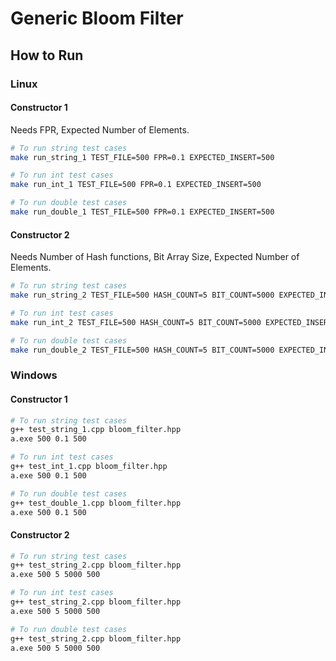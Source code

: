# Generic Bloom Filter

## How to Run
### Linux
#### Constructor 1
Needs FPR, Expected Number of Elements.
```bash
# To run string test cases
make run_string_1 TEST_FILE=500 FPR=0.1 EXPECTED_INSERT=500

# To run int test cases
make run_int_1 TEST_FILE=500 FPR=0.1 EXPECTED_INSERT=500

# To run double test cases
make run_double_1 TEST_FILE=500 FPR=0.1 EXPECTED_INSERT=500
```

#### Constructor 2
Needs Number of Hash functions, Bit Array Size, Expected Number of Elements.
```bash
# To run string test cases
make run_string_2 TEST_FILE=500 HASH_COUNT=5 BIT_COUNT=5000 EXPECTED_INSERT=500

# To run int test cases
make run_int_2 TEST_FILE=500 HASH_COUNT=5 BIT_COUNT=5000 EXPECTED_INSERT=500

# To run double test cases
make run_double_2 TEST_FILE=500 HASH_COUNT=5 BIT_COUNT=5000 EXPECTED_INSERT=500
```

### Windows
#### Constructor 1
```bash
# To run string test cases
g++ test_string_1.cpp bloom_filter.hpp
a.exe 500 0.1 500

# To run int test cases
g++ test_int_1.cpp bloom_filter.hpp
a.exe 500 0.1 500

# To run double test cases
g++ test_double_1.cpp bloom_filter.hpp
a.exe 500 0.1 500
```

#### Constructor 2
```bash
# To run string test cases
g++ test_string_2.cpp bloom_filter.hpp
a.exe 500 5 5000 500

# To run int test cases
g++ test_string_2.cpp bloom_filter.hpp
a.exe 500 5 5000 500

# To run double test cases
g++ test_string_2.cpp bloom_filter.hpp
a.exe 500 5 5000 500
```